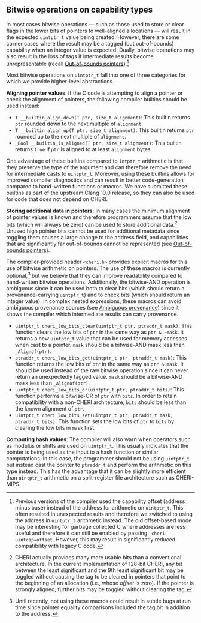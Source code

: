 ## Bitwise operations on capability types

In most cases bitwise operations &mdash; such as those used to store or clear flags
in the lower bits of pointers to well-aligned allocations &mdash; will result in the expected `uintptr_t` value being created.
However, there are some corner cases where the result may be a tagged (but out-of-bounds)
capability when an integer value is expected. <!--
\arnote{TODO: add an example. Maybe the mutex example checking low pointer bits + some alignment checks?}
-->
Dually, bitwise operations may also result in the loss of tags if intermediate results become unrepresentable (recall [Out-of-bounds pointers](out-of-bounds-pointers.html)).[^7]

Most bitwise operations on `uintptr_t` fall into one of three categories for which we provide
higher-level abstractions.

**Aligning pointer values**:
If the C code is attempting to align a pointer or check the alignment of pointers,
the following compiler builtins should be used instead:

* `T __builtin_align_down(T ptr, size_t alignment)`:
  This builtin returns `ptr` rounded down to the next multiple of `alignment`.
* `T __builtin_align_up(T ptr, size_t alignment)`:
  This builtin returns `ptr` rounded up to the next multiple of `alignment`.
* `_Bool __builtin_is_aligned(T ptr, size_t alignment)`:
  This builtin returns `true` if `ptr` is aligned to at least `alignment` bytes.

<!--
\rwnote{It would be nice if we had, and could document here, `cheri_` versions
  of these macros.}
\arnote{Probably best to use the `__builtin` versions since that also works for upstream clang.}
-->

One advantage of these builtins compared to `intptr_t` arithmetic is that they preserve the
type of the argument and can therefore remove the need for intermediate casts to `uintptr_t`.
Moreover, using these builtins allows for improved compiler diagnostics and can result in better code-generation compared to hand-written functions or macros.
We have submitted these builtins as part of the upstream Clang 10.0 release, so they can also be used for code that does not depend on CHERI.

<!--
\arnote{Should I include some of the documentation I wrote for upstream LLVM? (\url{https://clang.llvm.org/docs/LanguageExtensions.html\#alignment-builtins})}
-->

**Storing additional data in pointers**: <!--
\label{sec:low-pointer-bits}
-->
In many cases the minimum alignment of pointer values is known and therefore
programmers assume that the low bits (which will always be zero) can be
used to store additional data.[^8]
Unused high pointer bits cannot be used for additional metadata since toggling them causes a large change to the address field, and capabilities that are significantly far out-of-bounds cannot be represented (see
[Out-of-bounds pointers](out-of-bounds-pointers.html)).

The compiler-provided header `<cheri.h>` provides explicit macros for this
use of bitwise arithmetic on pointers.
The use of these macros is currently optional,[^9]
but we believe that they can improve readability compared to hand-written bitwise operations.
Additionally, the bitwise-AND operation is ambiguous since it can be used both to clear bits (which should return a provenance-carrying `uintptr_t`) and to check bits (which should return an integer value).
In complex nested expressions, these macros can avoid ambiguous provenance sources (see [Ambiguous provenance](../compiler/ambiguous-provenance.html)) since it shows the compiler which intermediate results can carry provenance.

* `uintptr_t cheri_low_bits_clear(uintptr_t ptr, ptraddr_t mask)`:
  This function clears the low bits of `ptr` in the same way as `ptr & ~mask`.
  It returns a new `uintptr_t` value that can be used for memory accesses when cast to a pointer.
  `mask` should be a bitwise-AND mask less than `_Alignof(ptr)`.
* `ptraddr_t cheri_low_bits_get(uintptr_t ptr, ptraddr_t mask)`:
  This function returns the low bits of `ptr` in the same way as `ptr & mask`.
  It should be used instead of the raw bitwise operation since it can never return
  an unexpectedly tagged value.
  `mask` should be a bitwise-AND mask less than `_Alignof(ptr)`.
* `uintptr_t cheri_low_bits_or(uintptr_t ptr, ptraddr_t bits)`:
  This function performs a bitwise-OR of `ptr` with `bits`.
  In order to retain compatibility with a non-CHERI architecture, `bits` should be less than the known alignment of `ptr`.
* `uintptr_t cheri_low_bits_set(uintptr_t ptr, ptraddr_t mask, ptraddr_t bits)`:
  This function sets the low bits of `ptr` to `bits` by clearing the low bits in  `mask` first.

**Computing hash values**:
The compiler will also warn when operators such as modulus or shifts are used on
`uintptr_t`. This usually indicates that the pointer is being used as the input to a hash
function or similar computations.
In this case, the programmer should not be using `uintptr_t` but instead cast the pointer
to `ptraddr_t` and perform the arithmetic on this type instead.
This has the advantage that it can be slightly more efficient than `uintptr_t` arithmetic on
a split-register file architecture such as CHERI-MIPS.

<!--
\jrtcnote{This point is slightly dubious; a sufficiently-smart compiler should
be able to optimize it to the equivalent `ptraddr_t` form, provided the result
eventually is put in a `ptraddr_t` or other non-capability type and nothing
consumes the capability metadata for all the intermediate calculations (e.g.,
it's used as an index).}
\arnote{I think I was just trying to point out that it avoids wasting space for variables stored to memory (e.g., on-stack arguments, etc.)}
-->

[^7]: Previous versions of the compiler used the capability offset (address
minus base) instead of the address for arithmetic on `uintptr_t`.
This often resulted in unexpected results and therefore we switched to using
the address in `uintptr_t` arithmetic instead.
The old offset-based mode may be interesting for garbage collected C where
addresses are less useful and therefore it can still be enabled by
passing `-cheri-uintcap=offset`.
However, this may result in significantly reduced compatibility with legacy C code.

[^8]: CHERI actually provides many more usable bits than a conventional architecture.
In the current implementation of 128-bit CHERI, any bit between<!--
\psnote{inclusive?} --> the least
significant and the 9th least significant bit may be toggled without causing
the tag to be cleared in pointers that point to the beginning of an allocation (i.e., whose *offset* is zero).  <!--
\psnote{This is confusing &mdash; not clearing the tag isn't the same as not destroying part of the pointer data...} -->
If the pointer is strongly aligned, further bits may be toggled without clearing the tag.
<!--
\nwfnote{But the macros only permit the use of the bottom 5.  We should say that somewhere.}
-->

[^9]: Until recently, not using these macros could result in subtle bugs at run time since pointer equality comparisons included the tag bit in addition to the address.
